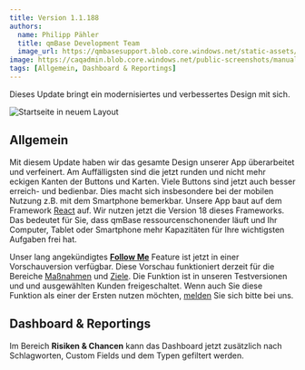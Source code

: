 ```yaml
---
title: Version 1.1.188
authors:
  name: Philipp Pähler
  title: qmBase Development Team
  image_url: https://qmbasesupport.blob.core.windows.net/static-assets/img/persons/paehler_round.png
image: https://caqadmin.blob.core.windows.net/public-screenshots/manual-screenshots/Screenshot2023-04-12Privatetask.png
tags: [Allgemein, Dashboard & Reportings]
---
```


Dieses Update bringt ein modernisiertes und verbessertes Design mit sich.

![Startseite in neuem Layout](https://caqadmin.blob.core.windows.net/public-screenshots/manual-screenshots/Screenshot2023-04-24BS5-Startpage.png)

<!--truncate-->

## Allgemein

Mit diesem Update haben wir das gesamte Design unserer App überarbeitet und verfeinert. Am Auffälligsten sind die jetzt runden und nicht mehr eckigen Kanten der Buttons und Karten.
Viele Buttons sind jetzt auch besser erreich- und bedienbar. Dies macht sich insbesondere bei der mobilen Nutzung z.B. mit dem Smartphone bemerkbar.
Unsere App baut auf dem Framework [React](https://reactjs.org) auf. Wir nutzen jetzt die Version 18 dieses Frameworks.
Das bedeutet für Sie, dass qmBase ressourcenschonender läuft und Ihr Computer, Tablet oder Smartphone mehr Kapazitäten für Ihre wichtigsten Aufgaben frei hat.

Unser lang angekündigtes **[Follow Me](/Roadmap/2022/02/08/roadmap-2022-q1#bessere-benachrichtigungen-und-follow-me-)** Feature ist jetzt in einer Vorschauversion verfügbar.
Diese Vorschau funktioniert derzeit für die Bereiche [Maßnahmen](/docs/apps/projects-and-tasks#benachrichtigungen) und [Ziele](/docs/apps/goal-management#benachrichtigungen).
Die Funktion ist in unseren Testversionen und und ausgewählten Kunden freigeschaltet.
Wenn auch Sie diese Funktion als einer der Ersten nutzen möchten, [melden](mailto:info@qmbase.com) Sie sich bitte bei uns.

## Dashboard & Reportings

Im Bereich **Risiken & Chancen** kann das Dashboard jetzt zusätzlich nach Schlagworten, Custom Fields und dem Typen gefiltert werden.
